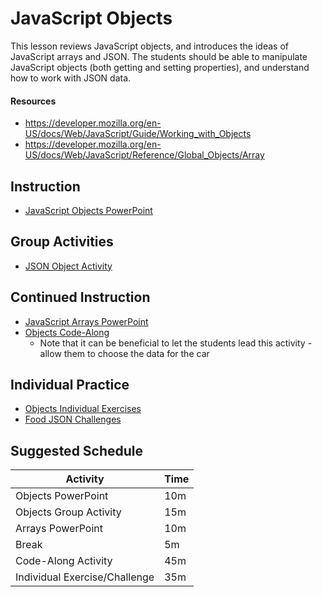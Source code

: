 # JavaScript Objects
This lesson reviews JavaScript objects, and introduces the ideas of JavaScript arrays and JSON. The students should be able to manipulate JavaScript objects (both getting and setting properties), and understand how to work with JSON data.

#### Resources
- https://developer.mozilla.org/en-US/docs/Web/JavaScript/Guide/Working_with_Objects
- https://developer.mozilla.org/en-US/docs/Web/JavaScript/Reference/Global_Objects/Array

## Instruction
- [JavaScript Objects PowerPoint](JavaScriptObjects.pptx)

## Group Activities
- [JSON Object Activity](JsonObjectActivity.md)

## Continued Instruction
- [JavaScript Arrays PowerPoint](JavaScriptArrays.pptx)
- [Objects Code-Along](ObjectsCodeAlong.md)
    - Note that it can be beneficial to let the students lead this activity - allow them to choose the data for the car

## Individual Practice
- [Objects Individual Exercises](ObjectsIndividualExercises.md)
- [Food JSON Challenges](FoodJsonChallenges.md)

## Suggested Schedule
| Activity | Time |
|-|-|
| Objects PowerPoint | 10m |
| Objects Group Activity  | 15m |
| Arrays PowerPoint | 10m |
| Break | 5m |
| Code-Along Activity | 45m |
| Individual Exercise/Challenge | 35m |